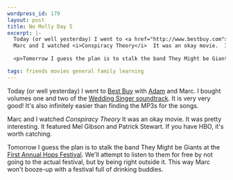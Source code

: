 ```yaml
--- 
wordpress_id: 179
layout: post
title: No Molly Day 5
excerpt: |-
  Today (or well yesterday) I went to <a href="http://www.bestbuy.com">Best Buy</a> with <a href="http://www.engelbot.com/">Adam</a> and Marc.  I bought volumes one and two of the <a href="http://www.maverickrc.com/weddingsinger/">Wedding Singer soundtrack</a>.  It is very very good!  It's also infinitely easier than finding the MP3s for the songs.<p>
  Marc and I watched <i>Conspiracy Theory</i>  It was an okay movie.  It was pretty interesting.  It featured Mel Gibson and Patrick Stewart.  If you have HBO, it's worth catching.
  
  <p>Tomorrow I guess the plan is to stalk the band They Might be Giants at the <a href="http://twincities.sidewalk.com/detail/44146">First Annual Hops Festival</a>.  We'll attempt to listen to them for free by not going to the actual festival, but by being right outside it.  This way Marc won't booze-up with a festival full of drinking buddies.

tags: friends movies general family learning
---
```


Today (or well yesterday) I went to <a href="http://www.bestbuy.com">Best Buy</a> with <a href="http://www.engelbot.com/">Adam</a> and Marc.  I bought volumes one and two of the <a href="http://www.maverickrc.com/weddingsinger/">Wedding Singer soundtrack</a>.  It is very very good!  It's also infinitely easier than finding the MP3s for the songs.<p>
Marc and I watched <i>Conspiracy Theory</i>  It was an okay movie.  It was pretty interesting.  It featured Mel Gibson and Patrick Stewart.  If you have HBO, it's worth catching.

<p>Tomorrow I guess the plan is to stalk the band They Might be Giants at the <a href="http://twincities.sidewalk.com/detail/44146">First Annual Hops Festival</a>.  We'll attempt to listen to them for free by not going to the actual festival, but by being right outside it.  This way Marc won't booze-up with a festival full of drinking buddies.
